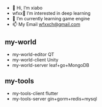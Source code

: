 - 👋 Hi, I’m xiabo
- wfxx👀 I’m interested in deep learning
- 🌱 I’m currently learning game engine
- 📫 My Email wfxxch@gmail.com

## my-world
* my-world-editor
QT
* my-world-client
Unity
* my-world-server
leaf+go+MongoDB

## my-tools
* my-tools-client
flutter
* my-tools-server
gin+gorm+redis+mysql

<!---
wfxx/wfxx is a ✨ special ✨ repository because its `README.md` (this file) appears on your GitHub profile.
You can click the Preview link to take a look at your changes.
--->
